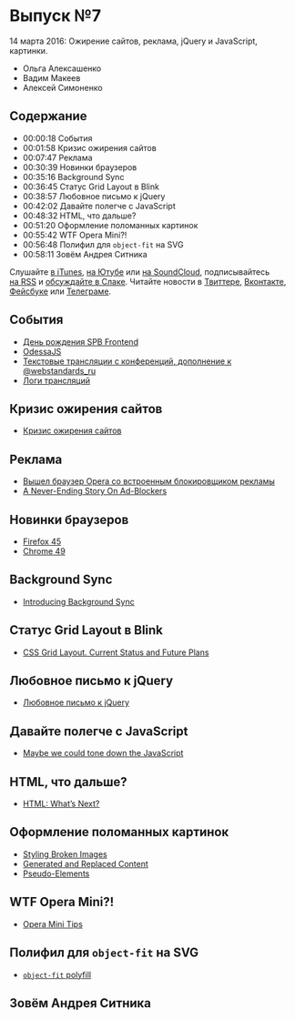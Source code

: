 # Выпуск №7

14 марта 2016: Ожирение сайтов, реклама, jQuery и JavaScript, картинки.

- Ольга Алексашенко
- Вадим Макеев
- Алексей Симоненко

## Содержание

- 00:00:18 События
- 00:01:58 Кризис ожирения сайтов
- 00:07:47 Реклама
- 00:30:39 Новинки браузеров
- 00:35:16 Background Sync
- 00:36:45 Статус Grid Layout в Blink
- 00:38:57 Любовное письмо к jQuery
- 00:42:02 Давайте полегче с JavaScript
- 00:48:32 HTML, что дальше?
- 00:51:20 Оформление поломанных картинок
- 00:55:42 WTF Opera Mini?!
- 00:56:48 Полифил для `object-fit` на SVG
- 00:58:11 Зовём Андрея Ситника

Слушайте [в iTunes](https://itunes.apple.com/podcast/id1080500016), [на Ютубе](https://www.youtube.com/playlist?list=PLMBnwIwFEFHcwuevhsNXkFTcadeX5R1Go) или [на SoundCloud](https://soundcloud.com/web-standards), подписывайтесь [на RSS](https://web-standards.ru/podcast/feed/) и [обсуждайте в Слаке](http://slack.web-standards.ru/). Читайте новости в [Твиттере](https://twitter.com/webstandards_ru), [Вконтакте](https://vk.com/webstandards_ru), [Фейсбуке](https://www.facebook.com/webstandardsru) или [Телеграме](https://t.me/webstandards_ru).

## События

- [День рождения SPB Frontend](https://vk.com/spb_frontend_birthday_150316)
- [OdessaJS](https://twitter.com/OdessaJS/status/706957901395415040)
- [Текстовые трансляции с конференций, дополнение к @webstandards_ru](https://twitter.com/webstandards_up)
- [Логи трансляций](https://github.com/web-standards-ru/web-standards-up)

## Кризис ожирения сайтов

- [Кризис ожирения сайтов](https://habrahabr.ru/post/278655/)

## Реклама

- [Вышел браузер Opera со встроенным блокировщиком рекламы](https://geektimes.ru/post/272404/)
- [A Never-Ending Story On Ad-Blockers](https://www.smashingmagazine.com/2016/03/never-ending-story-ad-blockers/)

## Новинки браузеров

- [Firefox 45](http://tanalin.com/blog/2016/03/firefox-45/)
- [Chrome 49](https://youtu.be/GNP-_ncY3ZA)

## Background Sync

- [Introducing Background Sync](https://developers.google.com/web/updates/2015/12/background-sync)

## Статус Grid Layout в Blink

- [CSS Grid Layout. Current Status and Future Plans](https://groups.google.com/a/chromium.org/forum/#!msg/blink-dev/y221wJxoh84/qU_el0JRAwAJ)

## Любовное письмо к jQuery

- [Любовное письмо к jQuery](http://css-live.ru/articles/lyubovnoe-pismo-k-jquery.html)

## Давайте полегче с JavaScript

- [Maybe we could tone down the JavaScript](https://eev.ee/blog/2016/03/06/maybe-we-could-tone-down-the-javascript/)

## HTML, что дальше?

- [HTML: What’s Next?](https://www.w3.org/blog/2016/03/html-whats-next/)

## Оформление поломанных картинок

- [Styling Broken Images](https://bitsofco.de/styling-broken-images/)
- [Generated and Replaced Content](https://www.w3.org/TR/css3-content/)
- [Pseudo-Elements](https://drafts.csswg.org/css-pseudo-4/)

## WTF Opera Mini?!

- [Opera Mini Tips](http://operamini.tips/)

## Полифил для `object-fit` на SVG

- [`object-fit` polyfill](http://codepen.io/jonneal/pen/EKPONK)

## Зовём Андрея Ситника
